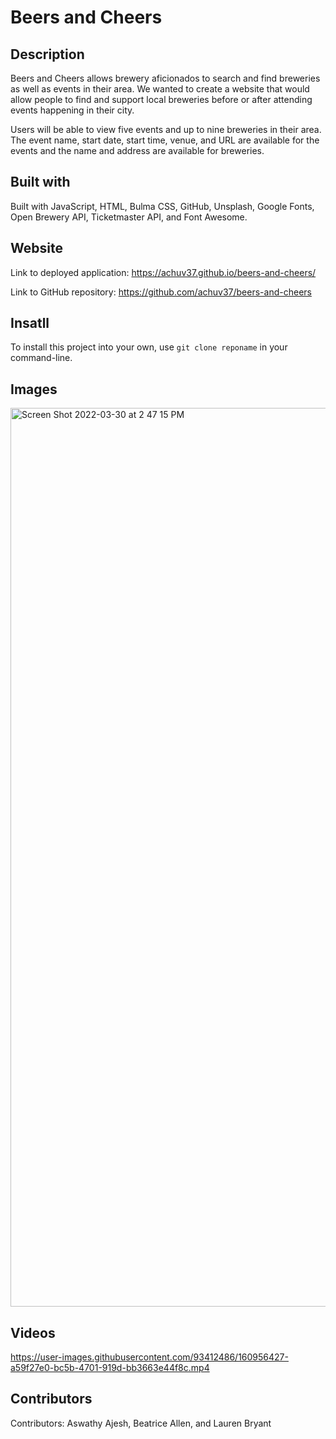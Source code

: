 # Beers and Cheers
## Description

Beers and Cheers allows brewery aficionados to search and find breweries as well as events in their area. We wanted to create a website that would allow people to find and support local breweries before or after attending events happening in their city.

Users will be able to view five events and up to nine breweries in their area. The event name, start date, start time, venue, and URL are available for the events and the name and address are available for breweries.

## Built with
Built with JavaScript, HTML, Bulma CSS, GitHub, Unsplash, Google Fonts, Open Brewery API, Ticketmaster API, and Font Awesome.

## Website
Link to deployed application: https://achuv37.github.io/beers-and-cheers/

Link to GitHub repository: https://github.com/achuv37/beers-and-cheers

## Insatll
To install this project into your own, use ` git clone reponame ` in your command-line.

## Images
<img width="1438" alt="Screen Shot 2022-03-30 at 2 47 15 PM" src="https://user-images.githubusercontent.com/98243455/160909414-c54ec4c0-5953-4d73-8487-17b435131406.png">

## Videos
https://user-images.githubusercontent.com/93412486/160956427-a59f27e0-bc5b-4701-919d-bb3663e44f8c.mp4

## Contributors
Contributors: Aswathy Ajesh, Beatrice Allen, and Lauren Bryant
